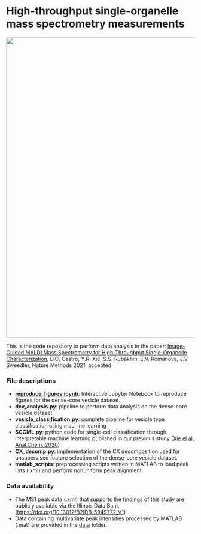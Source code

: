 # High-throughput single-organelle mass spectrometry measurements

<p align="center">
<img src="https://github.com/richardxie1119/DCV_DA/blob/main/coverart.png" width="800",align="middle">
</p>

This is the code repository to perform data analysis in the paper: 
[Image-Guided MALDI Mass Spectrometry for High-Throughput Single-Organelle Characterization](accepted), D.C. Castro, Y.R. Xie, S.S. Rubakhin, E.V. Romanova, J.V. Sweedler, Nature Methods 2021, accepted

### File descriptions
- [**reproduce_figures.ipynb**](reproduce_figures.ipynb): Interactive Jupyter Notebook to reproduce figures for the dense-core vesicle dataset.
- **dcv_analysis.py**: pipeline to perform data analysis on the dense-core vesicle dataset
- **vesicle_classification.py**: complete pipeline for vesicle type classification using machine learning
- **SCCML.py**: python code for single-cell classification through interpretable machine learning published in our previous study ([Xie el al, Anal.Chem. 2020](https://pubs.acs.org/doi/10.1021/acs.analchem.0c01660))
- **CX_decomp.py**: implementation of the CX decomposition used for unsupervised feature selection of the dense-core vesicle dataset.
- **matlab_scripts**: preprocessing scripts written in MATLAB to load peak lists (.xml) and perform nonuniform peak alignment.

### Data availability
- The MS1 peak data (.xml) that supports the findings of this study are publicly available via the Illinois Data Bank (https://doi.org/10.13012/B2IDB-5949772_V1)
- Data containing multivariate peak intensities processed by MATLAB (.mat) are provided in the [data](data) folder.
